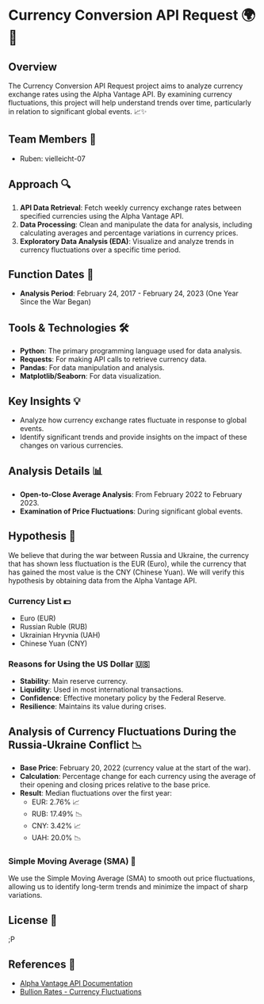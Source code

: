 # Currency Conversion API Request 🌍💱

## Overview
The Currency Conversion API Request project aims to analyze currency exchange rates using the Alpha Vantage API. By examining currency fluctuations, this project will help understand trends over time, particularly in relation to significant global events. 📈✨

## Team Members 👥
- Ruben: vielleicht-07

## Approach 🔍
1. **API Data Retrieval**: Fetch weekly currency exchange rates between specified currencies using the Alpha Vantage API.
2. **Data Processing**: Clean and manipulate the data for analysis, including calculating averages and percentage variations in currency prices.
3. **Exploratory Data Analysis (EDA)**: Visualize and analyze trends in currency fluctuations over a specific time period.

## Function Dates 📅
- **Analysis Period**: February 24, 2017 - February 24, 2023 (One Year Since the War Began)

## Tools & Technologies 🛠️
- **Python**: The primary programming language used for data analysis.
- **Requests**: For making API calls to retrieve currency data.
- **Pandas**: For data manipulation and analysis.
- **Matplotlib/Seaborn**: For data visualization.

## Key Insights 💡
- Analyze how currency exchange rates fluctuate in response to global events.
- Identify significant trends and provide insights on the impact of these changes on various currencies.

## Analysis Details 📊
- **Open-to-Close Average Analysis**: From February 2022 to February 2023.
- **Examination of Price Fluctuations**: During significant global events.

## Hypothesis 🤔
We believe that during the war between Russia and Ukraine, the currency that has shown less fluctuation is the EUR (Euro), while the currency that has gained the most value is the CNY (Chinese Yuan). We will verify this hypothesis by obtaining data from the Alpha Vantage API.

### Currency List 💵
- Euro (EUR)
- Russian Ruble (RUB)
- Ukrainian Hryvnia (UAH)
- Chinese Yuan (CNY)

### Reasons for Using the US Dollar 🇺🇸
- **Stability**: Main reserve currency.
- **Liquidity**: Used in most international transactions.
- **Confidence**: Effective monetary policy by the Federal Reserve.
- **Resilience**: Maintains its value during crises.

## Analysis of Currency Fluctuations During the Russia-Ukraine Conflict 📉
- **Base Price**: February 20, 2022 (currency value at the start of the war).
- **Calculation**: Percentage change for each currency using the average of their opening and closing prices relative to the base price.
- **Result**: Median fluctuations over the first year:
  - EUR: 2.76% 📈
  - RUB: 17.49% 📉
  - CNY: 3.42% 📈
  - UAH: 20.0% 📉

### Simple Moving Average (SMA) 📏
We use the Simple Moving Average (SMA) to smooth out price fluctuations, allowing us to identify long-term trends and minimize the impact of sharp variations.

## License 📜
;P 

## References 🔗
- [Alpha Vantage API Documentation](https://www.alphavantage.co/documentation/)
- [Bullion Rates - Currency Fluctuations](https://www.bullion-rates.com)
